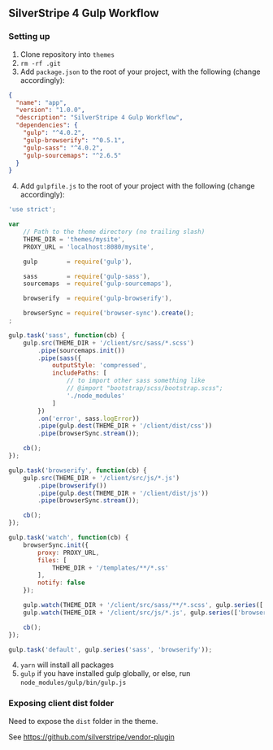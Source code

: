 ## SilverStripe 4 Gulp Workflow

### Setting up

1. Clone repository into `themes`
2. `rm -rf .git`
3. Add `package.json` to the root of your project, with the following (change accordingly):

```json
{
  "name": "app",
  "version": "1.0.0",
  "description": "SilverStripe 4 Gulp Workflow",
  "dependencies": {
    "gulp": "^4.0.2",
    "gulp-browserify": "^0.5.1",
    "gulp-sass": "^4.0.2",
    "gulp-sourcemaps": "^2.6.5"
  }
}
```

4. Add `gulpfile.js` to the root of your project with the following (change accordingly):

```js
'use strict';

var
    // Path to the theme directory (no trailing slash)
    THEME_DIR = 'themes/mysite',
    PROXY_URL = 'localhost:8080/mysite',

    gulp        = require('gulp'),

    sass        = require('gulp-sass'),
    sourcemaps  = require('gulp-sourcemaps'),

    browserify  = require('gulp-browserify'),

    browserSync = require('browser-sync').create();
;

gulp.task('sass', function(cb) {
    gulp.src(THEME_DIR + '/client/src/sass/*.scss')
        .pipe(sourcemaps.init())
        .pipe(sass({
            outputStyle: 'compressed',
            includePaths: [
                // to import other sass something like
                // @import "bootstrap/scss/bootstrap.scss";
                './node_modules'
            ]
        })
        .on('error', sass.logError))
        .pipe(gulp.dest(THEME_DIR + '/client/dist/css'))
        .pipe(browserSync.stream());

    cb();
});

gulp.task('browserify', function(cb) {
    gulp.src(THEME_DIR + '/client/src/js/*.js')
        .pipe(browserify())
        .pipe(gulp.dest(THEME_DIR + '/client/dist/js'))
        .pipe(browserSync.stream());

    cb();
});

gulp.task('watch', function(cb) {
    browserSync.init({
        proxy: PROXY_URL,
        files: [
            THEME_DIR + '/templates/**/*.ss'
        ],
        notify: false
    });

    gulp.watch(THEME_DIR + '/client/src/sass/**/*.scss', gulp.series(['sass']));
    gulp.watch(THEME_DIR + '/client/src/js/*.js', gulp.series(['browserify']));

    cb();
});

gulp.task('default', gulp.series('sass', 'browserify'));
```

4. `yarn` will install all packages
5. `gulp` if you have installed gulp globally, or else, run `node_modules/gulp/bin/gulp.js`

### Exposing client dist folder

Need to expose the `dist` folder in the theme.

See https://github.com/silverstripe/vendor-plugin
